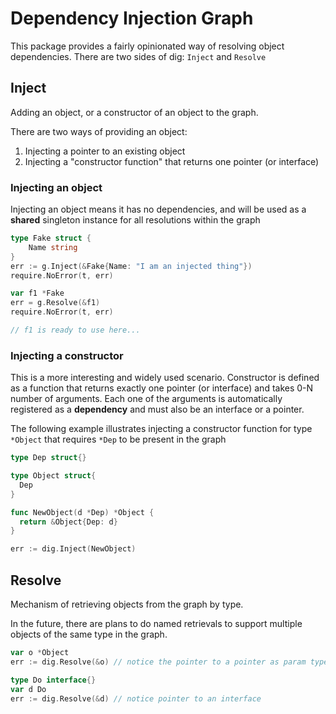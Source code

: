 # Dependency Injection Graph

This package provides a fairly opinionated way of resolving object dependencies.
There are two sides of dig: `Inject` and `Resolve`

## Inject

Adding an object, or a constructor of an object to the graph.

There are two ways of providing an object:

1. Injecting a pointer to an existing object
1. Injecting a "constructor function" that returns one pointer (or interface)

### Injecting an object

Injecting an object means it has no dependencies, and will be used as a
**shared** singleton instance for all resolutions within the graph

```go
type Fake struct {
    Name string
}
err := g.Inject(&Fake{Name: "I am an injected thing"})
require.NoError(t, err)

var f1 *Fake
err = g.Resolve(&f1)
require.NoError(t, err)

// f1 is ready to use here...
```

### Injecting a constructor

This is a more interesting and widely used scenario. Constructor is defined as a
function that returns exactly one pointer (or interface) and takes 0-N number of
arguments. Each one of the arguments is automatically registered as a
**dependency** and must also be an interface or a pointer.

The following example illustrates injecting a constructor function for type
`*Object` that requires `*Dep` to be present in the graph

```go
type Dep struct{}

type Object struct{
  Dep
}

func NewObject(d *Dep) *Object {
  return &Object{Dep: d}
}

err := dig.Inject(NewObject)
```

## Resolve

Mechanism of retrieving objects from the graph by type.

In the future, there are plans to do named retrievals to support multiple
objects of the same type in the graph.

```go
var o *Object
err := dig.Resolve(&o) // notice the pointer to a pointer as param type

type Do interface{}
var d Do
err := dig.Resolve(&d) // notice pointer to an interface
```
